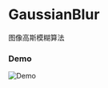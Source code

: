 # GaussianBlur
图像高斯模糊算法

### Demo
![Demo](https://github.com/Greedysky/GaussianBlur/blob/master/demo.jpg?raw=true)

